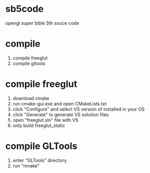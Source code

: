 # sb5code
opengl super bible 5th souce code

# compile

1. compile freeglut
2. compile gltools

# compile freeglut

1. download cmake
2. run cmake-gui.exe and open CMakeLists.txt
3. click "Configure" and select VS version of Installed in your OS
4. click "Generate" to generate VS solution files
5. open "freeglut.sln" file with VS
6. only build freeglut_static

# compile GLTools

1. enter "GLTools" directory
2. run "nmake"




